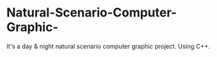 # Natural-Scenario-Computer-Graphic-
It's a  day &amp; night natural scenario computer graphic project. Using C++.
